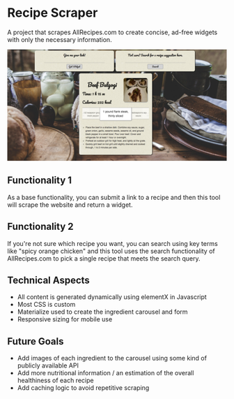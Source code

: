 # Recipe Scraper
A project that scrapes AllRecipes.com to create concise, ad-free widgets with only the necessary information.

![screenshot](./README/screenshot.png?raw=true "Optional Title")

## Functionality 1
As a base functionality, you can submit a link to a recipe and then this tool will scrape the website and return a widget.

## Functionality 2
If you're not sure which recipe you want, you can search using key terms like "spicy orange chicken" and this tool uses the search functionality of AllRecipes.com to pick a single recipe that meets the search query.

## Technical Aspects
- All content is generated dynamically using elementX in Javascript
- Most CSS is custom
- Materialize used to create the ingredient carousel and form
- Responsive sizing for mobile use

## Future Goals
- Add images of each ingredient to the carousel using some kind of publicly available API
- Add more nutritional information / an estimation of the overall healthiness of each recipe
- Add caching logic to avoid repetitive scraping
